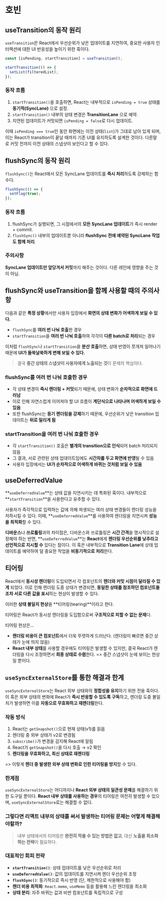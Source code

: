 # 호빈

## useTransition의 동작 원리

`useTransition`은 React에서 우선순위가 낮은 업데이트를 지연하여, 중요한 사용자 인터랙션에 대한 UI 반응성을 높이기 위한 훅이다.

```javascript
const [isPending, startTransition] = useTransition();

startTransition(() => {
  setList(filteredList);
});
```

### 동작 흐름

1. `startTransition()`을 호출하면, React는 내부적으로 `isPending = true` 상태를 **동기적(SyncLane)** 으로 설정.
2. `startTransition()` 내부의 상태 변경은 **TransitionLane** 으로 예약.
3. 지연된 업데이트가 커밋되면 `isPending = false`로 다시 업데이트.

이때 `isPending === true`인 동안 화면에는 이전 상태(`list`)가 그대로 남아 있게 되며, 이는 React가 transition이 끝날 때까지 기존 UI를 유지하도록 설계한 것이다. 다른말로 커밋 전까지 이전 상태의 스냅샷이 보인다고 할 수 있다.

## flushSync의 동작 원리

`flushSync()`는 React에서 모든 SyncLane 업데이트를 **즉시 처리**하도록 강제하는 함수다.

```javascript
flushSync(() => {
  setFlag(true);
});
```

### 동작 흐름

1. flushSync가 실행되면, 그 시점에서의 **모든 SyncLane 업데이트**가 즉시 render + commit.
2. `flushSync()` 내부의 업데이트뿐 아니라 **flushSync 전에 예약된 SyncLane 작업도 함께 처리**.

### 주의사항

**SyncLane 업데이트만 앞당겨서 커밋**까지 해주는 것이다. 다른 레인에 영향을 주는 것이 아님.

## flushSync와 useTransition을 함께 사용할 때의 주의사항

다음과 같은 **특정 상황**에서만 사용자 입장에서 **화면의 상태 변화가 어색하게 보일 수 있다.**

- `flushSync`를 **여러 번 나눠 호출**한 경우
- `startTransition`을 **여러 번 나눠 호출**하여 각각이 **다른 batch로 처리**되는 경우

이처럼 `flushSync`나 `startTransition`을 **분산 호출**하면, 상태 반영이 쪼개져 일어나기 때문에 **UI가 들쑥날쑥하게 변해 보일 수 있다.**

> 결국 **중간 상태의 스냅샷이 사용자에게 노출되는 것**이 문제의 핵심이다.

### flushSync를 여러 번 나눠 호출한 경우

- 각 상태 변경이 **즉시 렌더링 + 커밋**되기 때문에, 상태 변화가 **순차적으로 화면에 드러남**
- 이로 인해 자연스럽게 이어져야 할 UI 흐름이 **계단식으로 나타나며 어색하게 보일 수 있음**
- 또한 flushSync는 **동기 렌더링을 강제**하기 때문에, 우선순위가 낮은 transition 업데이트는 **뒤로 밀리게 됨**

### startTransition을 여러 번 나눠 호출한 경우

- 각 `startTransition()` 호출은 **별개의 transition으로 인식**되어 batch 처리되지 않음
- 그 결과, 서로 관련된 상태 업데이트임에도 **시간차를 두고 화면에 반영**될 수 있음
- 사용자 입장에서는 **UI가 순차적으로 어색하게 바뀌는 것처럼 보일 수 있음**

## useDeferredValue

**`useDeferredValue`**는 상태 값을 지연시키는 데 특화된 훅이다. 내부적으로 **`startTransition`**을 사용한다고 유추할 수 있다.

사용자가 즉각적으로 입력하는 값에 의해 파생되는 여러 상태 변경들이 렌더링 성능을 저하시킬 수 있다. 이때, **`useDeferredValue`**를 사용하여 렌더링을 지연시켜 **성능을 최적화**할 수 있다.

**디바운스**나 **쓰로틀링**과의 차이점은, 디바운스와 쓰로틀링은 **시간 간격**을 명시적으로 설정해야 하는 반면, **`useDeferredValue`**는 **React**에게 **렌더링 우선순위를 낮추라고 선언적으로 지시할 수** 있다는 점이다. 이 훅은 내부적으로 **Transition Lane**에 상태 업데이트를 예약하여 덜 중요한 작업을 **비동기적으로 처리**한다.

## 티어링

React에서 **동시성 렌더링**이 도입되면서 각 컴포넌트의 **렌더와 커밋 시점이 달라질 수 있게** 되었다.
 이로 인해 렌더링 도중 상태가 변경되면, **동일한 상태를 참조하던 컴포넌트들조차 서로 다른 값을 표시**하는 현상이 발생할 수 있다.

이러한 **상태 불일치 현상**을 **티어링(tearing)**이라고 한다.

티어링은 React가 동시성 렌더링을 도입함으로써 **구조적으로 피할 수 없는 문제**다.

티어링 현상은... 

- **렌더링 비용이 큰 컴포넌트**에서 더욱 뚜렷하게 드러난다. (렌더링이 빠르면 중간 상태가 눈에 띄지 않음)
- **React 내부 상태**를 사용할 경우에도 티어링은 발생할 수 있지만,
   결국 React가 렌더링을 다시 조정하면서 **최종 상태로 수렴**한다.
   => 중간 스냅샷이 눈에 보이는 현상일 뿐이다.

## `useSyncExternalStore`를 통한 해결과 한계

`useSyncExternalStore`는 React 외부 상태와의 **정합성을 유지**하기 위한 전용 훅이다.
이 훅은 외부 상태의 변화에 React가 **즉시 반응할 수 있도록 구독**하고, 렌더링 도중 불일치가 발생하면 이를 **자동으로 무효화하고 재렌더링**한다.

### 작동 방식

1. React는 `getSnapshot()`으로 현재 상태(v1)를 읽음
2. 렌더링 중 외부 상태가 v2로 변경됨
3. `subscribe()`가 변경을 감지해 React에 알림
4. React가 `getSnapshot()`을 다시 호출 → v2 확인
5. **렌더링을 무효화하고, 최신 상태로 재렌더링**

=> 이렇게 **렌더 중 발생한 외부 상태 변화로 인한 티어링을 방지**할 수 있다.

### 한계점

`useSyncExternalStore`는 어디까지나 **React 외부 상태의 일관성 문제**를 해결하기 위한 도구일 뿐이다.
 **React 내부 상태를 사용하는 경우**의 티어링은 여전히 발생할 수 있으며, `useSyncExternalStore`로는 해결할 수 없다.

### 그렇다면 리액트 내부의 상태를 써서 발생하는 티어링 문제는 어떻게 해결해야할까?

> 내부 상태에서의 티어링은 **완전히 막을 수 있는 방법은 없고**, 대신 **노출을 최소화하는 전략**이 필요하다.

### 대표적인 회피 전략

- **`startTransition()`**: 상태 업데이트를 낮은 우선순위로 처리
- **`useDeferredValue()`**: 값의 업데이트를 지연시켜 렌더 우선순위 조정
- **`flushSync()`**: 동기적으로 즉시 반영 (단, 제한적으로 사용해야 함)
- **렌더 비용 최적화**: `React.memo`, `useMemo` 등을 활용해 느린 렌더링을 최소화
- **상태 분리**: 자주 바뀌는 값과 비싼 컴포넌트를 독립적으로 구성
